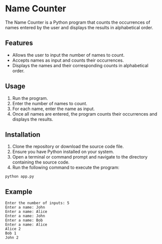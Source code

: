 # Name Counter

The Name Counter is a Python program that counts the occurrences of names entered by the user and displays the results in alphabetical order.

## Features
- Allows the user to input the number of names to count.
- Accepts names as input and counts their occurrences.
- Displays the names and their corresponding counts in alphabetical order.

## Usage
1. Run the program.
2. Enter the number of names to count.
3. For each name, enter the name as input.
4. Once all names are entered, the program counts their occurrences and displays the results.

## Installation
1. Clone the repository or download the source code file.
2. Ensure you have Python installed on your system.
3. Open a terminal or command prompt and navigate to the directory containing the source code.
4. Run the following command to execute the program:
```
python app.py
```

## Example
```
Enter the number of inputs: 5
Enter a name: John
Enter a name: Alice
Enter a name: John
Enter a name: Bob
Enter a name: Alice
Alice 2
Bob 1
John 2
```

